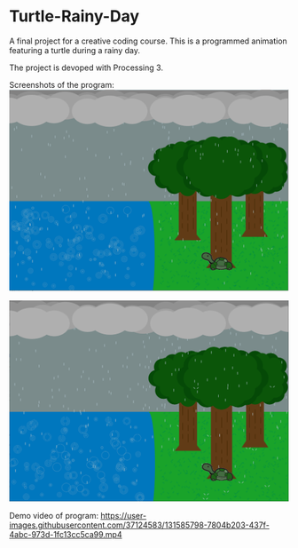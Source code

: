 # Turtle-Rainy-Day
A final project for a creative coding course. This is a programmed animation featuring a turtle during a rainy day. 

The project is devoped with Processing 3. 

Screenshots of the program:
![turtle_demo_1](Demo/TurtleProject1.PNG)

![turtle_demo_1](Demo/TurtleProject2.PNG)


Demo video of program:
https://user-images.githubusercontent.com/37124583/131585798-7804b203-437f-4abc-973d-1fc13cc5ca99.mp4


